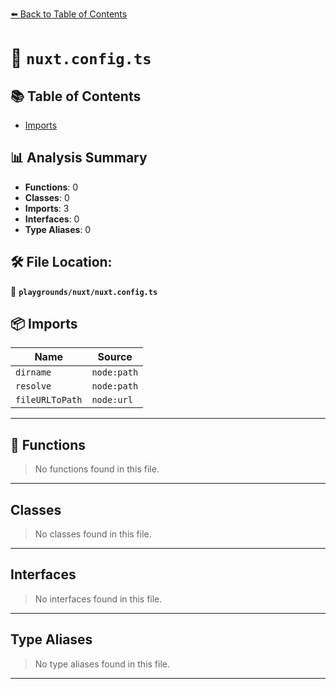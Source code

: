 [⬅️ Back to Table of Contents](../../index.md)

# 📄 `nuxt.config.ts`

## 📚 Table of Contents

- [Imports](#imports)

## 📊 Analysis Summary

- **Functions**: 0
- **Classes**: 0
- **Imports**: 3
- **Interfaces**: 0
- **Type Aliases**: 0

## 🛠️ File Location:
📂 **`playgrounds/nuxt/nuxt.config.ts`**

## 📦 Imports

| Name | Source |
|------|--------|
| `dirname` | `node:path` |
| `resolve` | `node:path` |
| `fileURLToPath` | `node:url` |


---

## 🔧 Functions

> No functions found in this file.


---

## Classes

> No classes found in this file.


---

## Interfaces

> No interfaces found in this file.


---

## Type Aliases

> No type aliases found in this file.


---